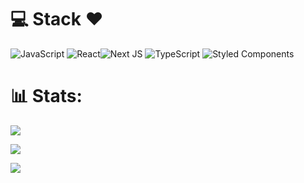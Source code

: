 # 💻 Stack ❤️
![JavaScript](https://img.shields.io/badge/javascript-%23323330.svg?style=for-the-badge&logo=javascript&logoColor=%23F7DF1E) ![React](https://img.shields.io/badge/react-%2320232a.svg?style=for-the-badge&logo=react&logoColor=%2361DAFB)![Next JS](https://img.shields.io/badge/Next-black?style=for-the-badge&logo=next.js&logoColor=white) ![TypeScript](https://img.shields.io/badge/typescript-%23007ACC.svg?style=for-the-badge&logo=typescript&logoColor=white) ![Styled Components](https://img.shields.io/badge/styled--components-DB7093?style=for-the-badge&logo=styled-components&logoColor=white)

# 📊 Stats:
![](https://github-readme-stats-wheat-two-53.vercel.app/api?username=GiovannyFialho&theme=dracula&hide_border=false&include_all_commits=false&count_private=false)

![](https://github-readme-stats-wheat-two-53.vercel.app/api/top-langs/?username=GiovannyFialho&theme=dracula&hide_border=false&include_all_commits=false&count_private=false&layout=compact)

![](https://github-readme-streak-stats.herokuapp.com/?user=GiovannyFialho&theme=dracula&hide_border=false)
